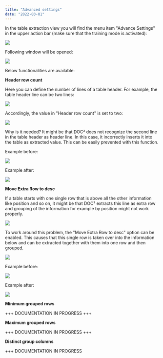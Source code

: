 ```yaml
---
title: "Advanced settings"
date: "2022-03-01"
---
```


In the table extraction view you will find the menu item "Advance Settings" in the upper action bar (make sure that the training mode is activated):

![](/_images/doc2/image-12.png)

Following window will be opened:

![](/_images/doc2/image-13.png)

Below functionalities are available:

**Header row count**

Here you can define the number of lines of a table header. For example, the table header line can be two lines:

![](/_images/doc2/image-14.png)

Accordingly, the value in "Header row count" is set to two:

![](/_images/doc2/image-15.png)

Why is it needed? It might be that DOC² does not recognize the second line in the table header as header line. In this case, it incorrectly inserts it into the table as extracted value. This can be easily prevented with this function.

Example before:

![](/_images/doc2/image-19.png)

Example after:

![](/_images/doc2/image-20.png)

**Move Extra Row to desc**

If a table starts with one single row that is above all the other information like position and so on, it might be that DOC² extracts this line as extra row and grouping of the information for example by position might not work properly.

![](/_images/doc2/image-16.png)

To work around this problem, the "Move Extra Row to desc" option can be enabled. This causes that this single row is taken over into the information below and can be extracted together with them into one row and then grouped.

![](/_images/doc2/image-18.png)

Example before:

![](/_images/doc2/image-21-1024x144.png)

Example after:

![](/_images/doc2/image-22-1024x132.png)

**Minimum grouped rows**

+++ DOCUMENTATION IN PROGRESS +++

**Maximum grouped rows**

+++ DOCUMENTATION IN PROGRESS +++

**Distinct group columns**

+++ DOCUMENTATION IN PROGRESS
